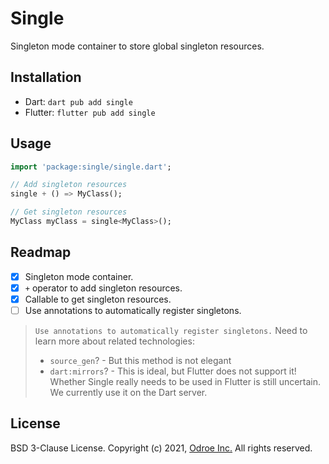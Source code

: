# Single

Singleton mode container to store global singleton resources.

## Installation

- Dart: `dart pub add single`
- Flutter: `flutter pub add single`

## Usage

```dart
import 'package:single/single.dart';

// Add singleton resources
single + () => MyClass();

// Get singleton resources
MyClass myClass = single<MyClass>();
```

## Readmap

- [x] Singleton mode container.
- [x] `+` operator to add singleton resources.
- [x] Callable to get singleton resources.
- [ ] Use annotations to automatically register singletons.

> `Use annotations to automatically register singletons.` Need to learn more about related technologies:
> - `source_gen`? - But this method is not elegant
> - `dart:mirrors`? - This is ideal, but Flutter does not support it! Whether Single really needs to be used in Flutter is still uncertain. We currently use it on the Dart server.

## License

BSD 3-Clause License.
Copyright (c) 2021, [Odroe Inc.](https://odroe.com) All rights reserved.
